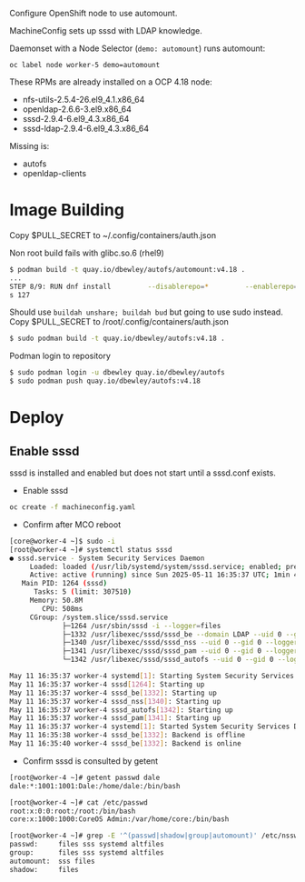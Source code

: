 Configure OpenShift node to use automount.

MachineConfig sets up sssd with LDAP knowledge.

Daemonset with a Node Selector (`demo: automount`) runs automount:

`oc label node worker-5 demo=automount`

These RPMs are already installed on a OCP 4.18 node:

- nfs-utils-2.5.4-26.el9_4.1.x86_64
- openldap-2.6.6-3.el9.x86_64
- sssd-2.9.4-6.el9_4.3.x86_64
- sssd-ldap-2.9.4-6.el9_4.3.x86_64

Missing is:

- autofs
- openldap-clients

# Image Building

Copy $PULL_SECRET to ~/.config/containers/auth.json

Non root build fails with glibc.so.6 (rhel9)

```bash
$ podman build -t quay.io/dbewley/autofs/automount:v4.18 .
...
STEP 8/9: RUN dnf install         --disablerepo=*         --enablerepo=rhel-9-for-x86_64-baseos-rpms         -y         autofs         openldap-clients         && dnf clean all                                                   /bin/sh: error while loading shared libraries: /lib64/libc.so.6: cannot apply additional memory protection after relocation: Permission denied                                                                                     Error: building at STEP "RUN dnf install         --disablerepo=*         --enablerepo=rhel-9-for-x86_64-baseos-rpms         -y         autofs         openldap-clients         && dnf clean all": while running runtime: exit statu
s 127
```

Should use `buildah unshare; buildah bud` but going to use sudo instead.
Copy $PULL_SECRET to /root/.config/containers/auth.json

```bash
$ sudo podman build -t quay.io/dbewley/autofs:v4.18 .
```

Podman login to repository

```bash
$ sudo podman login -u dbewley quay.io/dbewley/autofs
$ sudo podman push quay.io/dbewley/autofs:v4.18
```

# Deploy

## Enable sssd

sssd is installed and enabled but does not start until a sssd.conf exists.

* Enable sssd

```bash
oc create -f machineconfig.yaml
```

* Confirm after MCO reboot

```bash
[core@worker-4 ~]$ sudo -i
[root@worker-4 ~]# systemctl status sssd
● sssd.service - System Security Services Daemon
     Loaded: loaded (/usr/lib/systemd/system/sssd.service; enabled; preset: enabled)
     Active: active (running) since Sun 2025-05-11 16:35:37 UTC; 1min 43s ago
   Main PID: 1264 (sssd)
      Tasks: 5 (limit: 307510)
     Memory: 50.8M
        CPU: 508ms
     CGroup: /system.slice/sssd.service
             ├─1264 /usr/sbin/sssd -i --logger=files
             ├─1332 /usr/libexec/sssd/sssd_be --domain LDAP --uid 0 --gid 0 --logger=files
             ├─1340 /usr/libexec/sssd/sssd_nss --uid 0 --gid 0 --logger=files
             ├─1341 /usr/libexec/sssd/sssd_pam --uid 0 --gid 0 --logger=files
             └─1342 /usr/libexec/sssd/sssd_autofs --uid 0 --gid 0 --logger=files

May 11 16:35:37 worker-4 systemd[1]: Starting System Security Services Daemon...
May 11 16:35:37 worker-4 sssd[1264]: Starting up
May 11 16:35:37 worker-4 sssd_be[1332]: Starting up
May 11 16:35:37 worker-4 sssd_nss[1340]: Starting up
May 11 16:35:37 worker-4 sssd_autofs[1342]: Starting up
May 11 16:35:37 worker-4 sssd_pam[1341]: Starting up
May 11 16:35:37 worker-4 systemd[1]: Started System Security Services Daemon.
May 11 16:35:38 worker-4 sssd_be[1332]: Backend is offline
May 11 16:35:40 worker-4 sssd_be[1332]: Backend is online
```

* Confirm sssd is consulted by getent

```bash
[root@worker-4 ~]# getent passwd dale
dale:*:1001:1001:Dale:/home/dale:/bin/bash
```

```bash
[root@worker-4 ~]# cat /etc/passwd
root:x:0:0:root:/root:/bin/bash
core:x:1000:1000:CoreOS Admin:/var/home/core:/bin/bash

[root@worker-4 ~]# grep -E '^(passwd|shadow|group|automount)' /etc/nsswitch.conf
passwd:     files sss systemd altfiles
group:      files sss systemd altfiles
automount:  sss files
shadow:     files
```